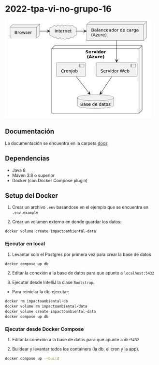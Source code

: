 # 2022-tpa-vi-no-grupo-16

![arquitectura](docs/img/arquitectura.png)

## Documentación

La documentación se encuentra en la carpeta [docs](docs/README.md).

## Dependencias

- Java 8
- Maven 3.8 o superior
- Docker (con Docker Compose plugin)

## Setup del Docker

1. Crear un archivo `.env` basándose en el ejemplo que se encuentra en
   `.env.example`

2. Crear un volumen externo en donde guardar los datos:

```bash
docker volume create impactoambiental-data
```

### Ejecutar en local

1. Levantar solo el Postgres por primera vez para crear la base de datos

```bash
docker compose up db
```

2. Editar la conexión a la base de datos para que apunte a `localhost:5432`

3. Ejecutar desde IntelliJ la clase `Bootstrap`.

- Para reiniciar la db, ejecutar:

```sh
docker rm impactoambiental-db
docker volume rm impactoambiental-data
docker volume create impactoambiental-data
docker compose up db
```


### Ejecutar desde Docker Compose

1. Editar la conexión a la base de datos para que apunte a `db:5432`

2. Buildear y levantar todos los containers (la db, el cron y la app).

```bash
docker compose up --build
```
